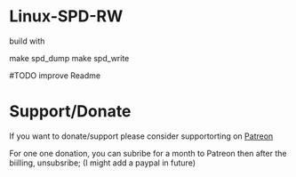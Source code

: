 # Linux-SPD-RW

build with

  make spd_dump
  make spd_write

#TODO improve Readme

# Support/Donate
If you want to donate/support please consider supportorting on [Patreon](https://www.patreon.com/SmokelessCPU)

For one one donation, you can subribe for a month to Patreon then after the biilling, unsubsribe; (I might add a paypal in future)
